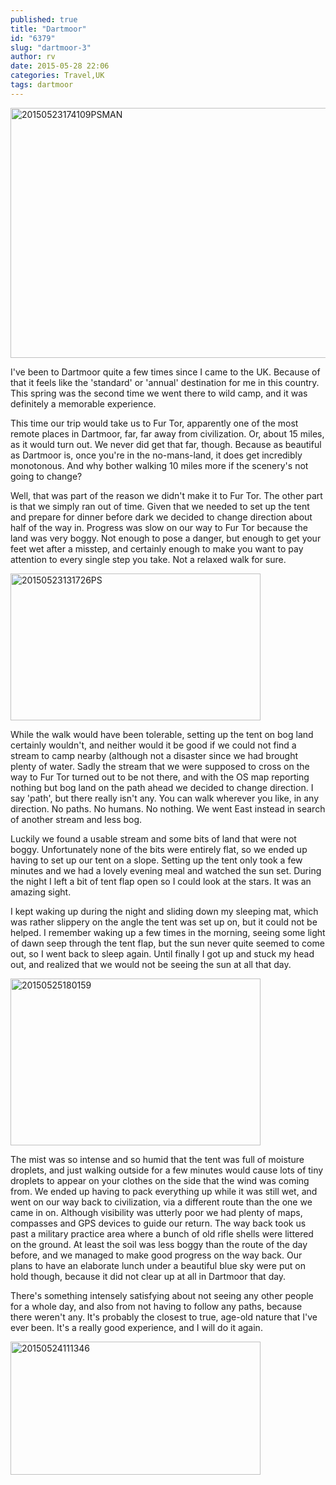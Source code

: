 ```yaml
---
published: true
title: "Dartmoor"
id: "6379"
slug: "dartmoor-3"
author: rv
date: 2015-05-28 22:06
categories: Travel,UK
tags: dartmoor
---
```

<a href="https://s3.amazonaws.com/cfwblog/uploads/2015/05/20150523174109PSMAN.jpg"><img class="aligncenter wp-image-6380 size-large" src="https://s3.amazonaws.com/cfwblog/uploads/2015/05/20150523174109PSMAN-600x400.jpg" alt="20150523174109PSMAN" width="600" height="400" /></a>

I've been to Dartmoor quite a few times since I came to the UK. Because of that it feels like the 'standard' or 'annual' destination for me in this country. This spring was the second time we went there to wild camp, and it was definitely a memorable experience.

This time our trip would take us to Fur Tor, apparently one of the most remote places in Dartmoor, far, far away from civilization. Or, about 15 miles, as it would turn out. We never did get that far, though. Because as beautiful as Dartmoor is, once you're in the no-mans-land, it does get incredibly monotonous. And why bother walking 10 miles more if the scenery's not going to change?

Well, that was part of the reason we didn't make it to Fur Tor. The other part is that we simply ran out of time. Given that we needed to set up the tent and prepare for dinner before dark we decided to change direction about half of the way in. Progress was slow on our way to Fur Tor because the land was very boggy. Not enough to pose a danger, but enough to get your feet wet after a misstep, and certainly enough to make you want to pay attention to every single step you take. Not a relaxed walk for sure.

<a href="https://s3.amazonaws.com/cfwblog/uploads/2015/05/20150523131726PS.jpg"><img class="aligncenter size-medium wp-image-6381" src="https://s3.amazonaws.com/cfwblog/uploads/2015/05/20150523131726PS-400x235.jpg" alt="20150523131726PS" width="400" height="235" /></a>

While the walk would have been tolerable, setting up the tent on bog land certainly wouldn't, and neither would it be good if we could not find a stream to camp nearby (although not a disaster since we had brought plenty of water. Sadly the stream that we were supposed to cross on the way to Fur Tor turned out to be not there, and with the OS map reporting nothing but bog land on the path ahead we decided to change direction. I say 'path', but there really isn't any. You can walk wherever you like, in any direction. No paths. No humans. No nothing. We went East instead in search of another stream and less bog.

Luckily we found a usable stream and some bits of land that were not boggy. Unfortunately none of the bits were entirely flat, so we ended up having to set up our tent on a slope. Setting up the tent only took a few minutes and we had a lovely evening meal and watched the sun set. During the night I left a bit of tent flap open so I could look at the stars. It was an amazing sight.

I kept waking up during the night and sliding down my sleeping mat, which was rather slippery on the angle the tent was set up on, but it could not be helped. I remember waking up a few times in the morning, seeing some light of dawn seep through the tent flap, but the sun never quite seemed to come out, so I went back to sleep again. Until finally I got up and stuck my head out, and realized that we would not be seeing the sun at all that day.

<a href="https://s3.amazonaws.com/cfwblog/uploads/2015/05/20150525180159.jpg"><img class="aligncenter size-medium wp-image-6382" src="https://s3.amazonaws.com/cfwblog/uploads/2015/05/20150525180159-400x267.jpg" alt="20150525180159" width="400" height="267" /></a>

The mist was so intense and so humid that the tent was full of moisture droplets, and just walking outside for a few minutes would cause lots of tiny droplets to appear on your clothes on the side that the wind was coming from. We ended up having to pack everything up while it was still wet, and went on our way back to civilization, via a different route than the one we came in on. Although visibility was utterly poor we had plenty of maps, compasses and GPS devices to guide our return. The way back took us past a military practice area where a bunch of old rifle shells were littered on the ground. At least the soil was less boggy than the route of the day before, and we managed to make good progress on the way back. Our plans to have an elaborate lunch under a beautiful blue sky were put on hold though, because it did not clear up at all in Dartmoor that day.

There's something intensely satisfying about not seeing any other people for a whole day, and also from not having to follow any paths, because there weren't any. It's probably the closest to true, age-old nature that I've ever been. It's a really good experience, and I will do it again.

<a href="https://s3.amazonaws.com/cfwblog/uploads/2015/05/20150524111346.jpg"><img class="aligncenter size-medium wp-image-6384" src="https://s3.amazonaws.com/cfwblog/uploads/2015/05/20150524111346-400x213.jpg" alt="20150524111346" width="400" height="213" /></a>